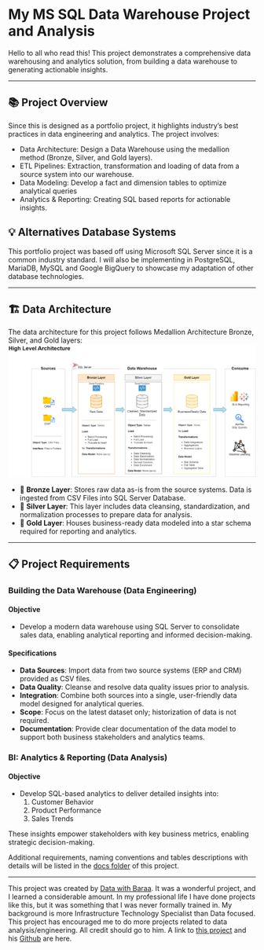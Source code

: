 # My MS SQL Data Warehouse Project and Analysis
Hello to all who read this! This project demonstrates a comprehensive data warehousing and analytics solution, from building a data warehouse to generating actionable insights. 

---
## 📚 Project Overview
Since this is designed as a portfolio project, it highlights industry’s best practices in data engineering and analytics. The project involves:
* Data Architecture: Design a Data Warehouse using the medallion method (Bronze, Silver, and Gold layers).
* ETL Pipelines: Extraction, transformation and loading of data from a source system into our warehouse.
* Data Modeling: Develop a fact and dimension tables to optimize analytical queries
* Analytics & Reporting: Creating SQL based reports for actionable insights.

## 💡 Alternatives Database Systems
This portfolio project was based off using Microsoft SQL Server since it is a common industry standard. I will also be implementing in PostgreSQL, MariaDB, MySQL and Google BigQuery to showcase my adaptation of other database technologies.

---
## 🏗️ Data Architecture
The data architecture for this project follows Medallion Architecture Bronze, Silver, and Gold layers:
![Data Architecture](docs/data_architecture.drawio.png)

* 🥉 **Bronze Layer**: Stores raw data as-is from the source systems. Data is ingested from CSV Files into SQL Server Database.
* 🥈 **Silver Layer**: This layer includes data cleansing, standardization, and normalization processes to prepare data for analysis.
* 🥇 **Gold Layer**: Houses business-ready data modeled into a star schema required for reporting and analytics.
---
## 📋 Project Requirements
### Building the Data Warehouse (Data Engineering)
#### Objective
* Develop a modern data warehouse using SQL Server to consolidate sales data, enabling analytical reporting and informed decision-making.

#### Specifications
* **Data Sources**: Import data from two source systems (ERP and CRM) provided as CSV files.
* **Data Quality**: Cleanse and resolve data quality issues prior to analysis.
* **Integration**: Combine both sources into a single, user-friendly data model designed for analytical queries.
* **Scope**: Focus on the latest dataset only; historization of data is not required.
* **Documentation**: Provide clear documentation of the data model to support both business stakeholders and analytics teams.

### BI: Analytics & Reporting (Data Analysis)
#### Objective

* Develop SQL-based analytics to deliver detailed insights into:
    1. Customer Behavior
    2. Product Performance
    3. Sales Trends

These insights empower stakeholders with key business metrics, enabling strategic decision-making.

Additional requirements, naming conventions and tables descriptions with details will be listed in the [docs folder](docs) of this project.

---

This project was created by [Data with Baraa](https://www.youtube.com/@DataWithBaraa). It was a wonderful project, and I learned a considerable amount. In my professional life I have done projects like this, but it was something that I was never formally trained in. My background is more Infrastructure Technology Specialist than Data focused. This project has encouraged me to do more projects related to data analysis/engineering. All credit should go to him. A link to [this project](https://github.com/DataWithBaraa/sql-data-warehouse-project) and his [Github](https://github.com/DataWithBaraa) are here.
